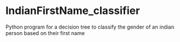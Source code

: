 # IndianFirstName_classifier
Python program for a decision tree to classify the gender of an indian person based on their first name
